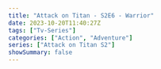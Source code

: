 ```yaml
---
title: "Attack on Titan - S2E6 - Warrior"
date: 2023-10-20T11:40:27Z
tags: ["Tv-Series"]
categories: ["Action", "Adventure"]
series: ["Attack on Titan S2"]
showSummary: false
---
```


  <mux-player stream-type="on-demand"
  src="https://kp3d-my.sharepoint.com/personal/ryoo_kp3d_onmicrosoft_com/_layouts/15/download.aspx?share=ESBfZl1ylxtOtQXoDrcUoXgB3_L5G4rQ22SdrZYVYgi7hg" prefer-playback="mse" controls>
  </mux-player>
  
  
  <script src="https://cdn.jsdelivr.net/npm/@mux/mux-player"></script>
  
 <script type="application/ld+json">
 {
  "@context": "https://schema.org/",
  "@type": "VideoObject",
  "name": "Attack on Titan - S2E6 - Warrior",
  "contentUrl": "https://stream.mux.com/tCpnMXEy5lC00KbefcFShN9cW5REQRRZ9sR1tZYfO01mU.m3u8",
  "thumbnailUrl": "https://www.themoviedb.org/t/p/original/1ptv8xOQI87ESiLPeZZ9XYAkAL3.jpg?width=314&fit_mode=preserve&time=25",
  "uploadDate": "2023-10-20T11:40:27Z",
}

</script>
